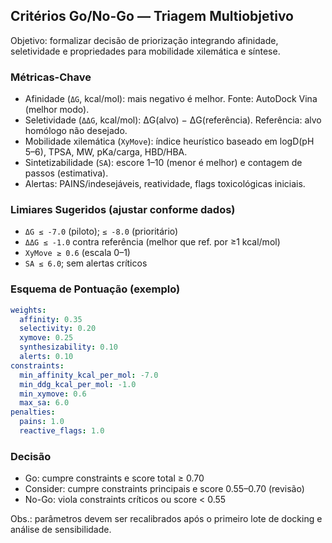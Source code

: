 ## Critérios Go/No-Go — Triagem Multiobjetivo

Objetivo: formalizar decisão de priorização integrando afinidade, seletividade e propriedades para mobilidade xilemática e síntese.

### Métricas-Chave
- Afinidade (`ΔG`, kcal/mol): mais negativo é melhor. Fonte: AutoDock Vina (melhor modo).
- Seletividade (`ΔΔG`, kcal/mol): ΔG(alvo) − ΔG(referência). Referência: alvo homólogo não desejado.
- Mobilidade xilemática (`XyMove`): índice heurístico baseado em logD(pH 5–6), TPSA, MW, pKa/carga, HBD/HBA.
- Sintetizabilidade (`SA`): escore 1–10 (menor é melhor) e contagem de passos (estimativa).
- Alertas: PAINS/indesejáveis, reatividade, flags toxicológicas iniciais.

### Limiares Sugeridos (ajustar conforme dados)
- `ΔG ≤ -7.0` (piloto); `≤ -8.0` (prioritário)
- `ΔΔG ≤ -1.0` contra referência (melhor que ref. por ≥1 kcal/mol)
- `XyMove ≥ 0.6` (escala 0–1)
- `SA ≤ 6.0`; sem alertas críticos

### Esquema de Pontuação (exemplo)
```yaml
weights:
  affinity: 0.35
  selectivity: 0.20
  xymove: 0.25
  synthesizability: 0.10
  alerts: 0.10
constraints:
  min_affinity_kcal_per_mol: -7.0
  min_ddg_kcal_per_mol: -1.0
  min_xymove: 0.6
  max_sa: 6.0
penalties:
  pains: 1.0
  reactive_flags: 1.0
```

### Decisão
- Go: cumpre constraints e score total ≥ 0.70
- Consider: cumpre constraints principais e score 0.55–0.70 (revisão)
- No-Go: viola constraints críticos ou score < 0.55

Obs.: parâmetros devem ser recalibrados após o primeiro lote de docking e análise de sensibilidade.

